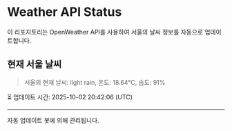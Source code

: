 
# Weather API Status

이 리포지토리는 OpenWeather API를 사용하여 서울의 날씨 정보를 자동으로 업데이트합니다.

## 현재 서울 날씨
> 서울의 현재 날씨: light rain, 온도: 18.64°C, 습도: 91%

⏳ 업데이트 시간: 2025-10-02 20:42:06 (UTC)

---
자동 업데이트 봇에 의해 관리됩니다.

